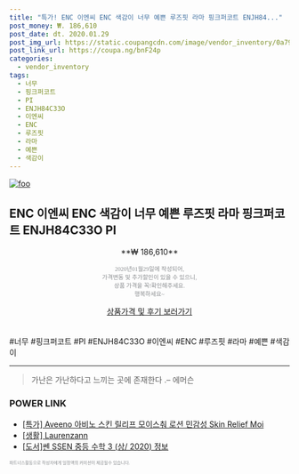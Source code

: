 ```yaml
--- 
title: "특가! ENC 이엔씨 ENC 색감이 너무 예쁜 루즈핏 라마 핑크퍼코트 ENJH84..." 
post_money: ₩. 186,610 
post_date: dt. 2020.01.29 
post_img_url: https://static.coupangcdn.com/image/vendor_inventory/0a79/6c96ea312f87fb9a5c871165f22ac5c52af16f8cca3dce2c3b1cac99e1ef.jpg 
post_link_url: https://coupa.ng/bnF24p 
categories: 
  - vendor_inventory 
tags: 
  - 너무 
  - 핑크퍼코트 
  - PI 
  - ENJH84C33O 
  - 이엔씨 
  - ENC 
  - 루즈핏 
  - 라마 
  - 예쁜 
  - 색감이 
--- 
```

[![foo](https://static.coupangcdn.com/image/vendor_inventory/0a79/6c96ea312f87fb9a5c871165f22ac5c52af16f8cca3dce2c3b1cac99e1ef.jpg)](https://coupa.ng/bnF24p) 

## ENC 이엔씨 ENC 색감이 너무 예쁜 루즈핏 라마 핑크퍼코트 ENJH84C33O PI 
<p style="text-align: center;">**₩ 186,610**</p> 
<p style="text-align: center;"><span style="color: #898c8f; font-family: Georgia,Times,serif; font-size: 0.75em;">2020년01월29일에 작성되어, <br>가격변동 및 추가할인이 있을 수 있으니,<br> 상품 가격을 꼭!확인해주세요.<br>행복하세요~</span> 
</p>	 
<div markdown="0" style="text-align: center;"><a href="https://coupa.ng/bnF24p" class="btn btn--success">상품가격 및 후기 보러가기</a></div> 
<br><br> 
  #너무 #핑크퍼코트 #PI #ENJH84C33O #이엔씨 #ENC #루즈핏 #라마 #예쁜 #색감이 
<hr> 

> 가난은 가난하다고 느끼는 곳에 존재한다 .–  에머슨 


### POWER LINK

* <a href="https://blog.naver.com/an0733/221786185130" target="_blank">[특가] Aveeno 아비노 스킨 릴리프 모이스춰 로션 민감성 Skin Relief Moi</a>
* <a href="https://blog.naver.com/sakai111/221783009707" target="_blank"> [생활] Laurenzann </a>
* <a href="https://blog.naver.com/sakai111/221760749323" target="_blank">[도서]쎈 SSEN 중등 수학 3 (상/ 2020) 정보</a>

<span style="color: #898c8f; font-family: Georgia,Times,serif; font-size: 0.55em;">파트너스활동으로 작성자에게 일정액의 커미션이 제공될수 있습니다.</span> 
